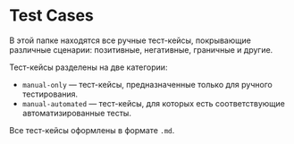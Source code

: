 # Test Cases

В этой папке находятся все ручные тест-кейсы, покрывающие различные сценарии: позитивные, негативные, граничные и другие.

Тест-кейсы разделены на две категории:

- `manual-only` — тест-кейсы, предназначенные только для ручного тестирования.  
- `manual-automated` — тест-кейсы, для которых есть соответствующие автоматизированные тесты.

Все тест-кейсы оформлены в формате `.md`.
